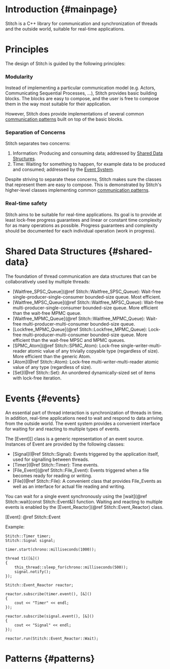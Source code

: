 # Introduction {#mainpage}

Stitch is a C++ library for communication and synchronization of threads and the outside world, suitable for real-time applications.

# Principles

The design of Stitch is guided by the following principles:

### Modularity

Instead of implementing a particular communication model (e.g. Actors, Communicating Sequential Processes, ...), Stitch provides basic building blocks. The blocks are easy to compose, and the user is free to compose them in the way most suitable for their application.

However, Stitch does provide implementations of several common [communication patterns](#patterns) built on top of the basic blocks.

### Separation of Concerns

Stitch separates two concerns:
1. Information: Producing and consuming data; addressed by [Shared Data Structures](#shared-data).
2. Time: Waiting for something to happen, for example data to be produced and consumed; addressed by the [Event System](#events).

Despite striving to separate these concerns, Stitch makes sure the classes that represent them are easy to compose. This is demonstrated by Stitch's higher-level classes implementing common [communication patterns](#patterns).

### Real-time safety

Stitch aims to be suitable for real-time applications. Its goal is to provide at least lock-free progress guarantees and linear or constant time complexity for as many operations as possible. Progress guarantees and complexity should be documented for each individual operation (work in progress).


# Shared Data Structures {#shared-data}

The foundation of thread communication are data structures that can be collaboratively used by multiple threads:

- [Waitfree_SPSC_Queue](@ref Stitch::Waitfree_SPSC_Queue): Wait-free single-producer-single-consumer bounded-size queue. Most efficient.
- [Waitfree_MPSC_Queue](@ref Stitch::Waitfree_MPSC_Queue): Wait-free multi-producer-single-consumer bounded-size queue. More efficient than the wait-free MPMC queue.
- [Waitfree_MPMC_Queue](@ref Stitch::Waitfree_MPMC_Queue): Wait-free multi-producer-multi-consumer bounded-size queue.
- [Lockfree_MPMC_Queue](@ref Stitch::Lockfree_MPMC_Queue): Lock-free multi-producer-multi-consumer bounded-size queue. More efficient than the wait-free MPSC and MPMC queues.
- [SPMC_Atom](@ref Stitch::SPMC_Atom): Lock-free single-writer-multi-reader atomic value of any trivially copyable type (regardless of size). More efficient than the generic Atom.
- [Atom](@ref Stitch::Atom): Lock-free multi-writer-multi-reader atomic value of any type (regardless of size).
- [Set](@ref Stitch::Set): An unordered dynamically-sized set of items with lock-free iteration.


# Events {#events}

An essential part of thread interaction is synchronization of threads in time. In addition, real-time applications need to wait and respond to data arriving from the outside world. The event system provides a convenient interface for waiting for and reacting to multiple types of events.

The [Event][] class is a generic representation of an event source. Instances of Event are provided by the following classes:

- [Signal](@ref Stitch::Signal): Events triggered by the application itself, used for signalling between threads.
- [Timer](@ref Stitch::Timer): Time events.
- [File_Event](@ref Stitch::File_Event): Events triggered when a file becomes ready for reading or writing.
- [File](@ref Stitch::File): A convenient class that provides File_Events as well as an interface for actual file reading and writing.

You can wait for a single event synchronously using the [wait](@ref Stitch::wait(const Stitch::Event&)) function. Waiting and reacting to multiple events is enabled by the [Event_Reactor](@ref Stitch::Event_Reactor) class.

[Event]: @ref Stitch::Event

Example:

    Stitch::Timer timer;
    Stitch::Signal signal;

    timer.start(chrono::milliseconds(1000));

    thread t1([&]()
    {
        this_thread::sleep_for(chrono::milliseconds(500));
        signal.notify();
    });

    Stitch::Event_Reactor reactor;

    reactor.subscribe(timer.event(), [&]()
    {
        cout << "Timer" << endl;
    });

    reactor.subscribe(signal.event(), [&]()
    {
        cout << "Signal" << endl;
    });

    reactor.run(Stitch::Event_Reactor::Wait);

# Patterns {#patterns}


